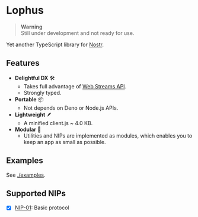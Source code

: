 # Lophus

> **Warning**\
> Still under development and not ready for use.

Yet another TypeScript library for [Nostr][nostr].

## Features

- **Delightful DX** 🛠️
  - Takes full advantage of [Web Streams API][streams-api].
  - Strongly typed.
- **Portable** 📦
  - Not depends on Deno or Node.js APIs.
- **Lightweight** 🪶
  - A minified client.js ~ 4.0 KB.
- **Modular** 🔌
  - Utilities and NIPs are implemented as modules, which enables you to keep an app as small as possible.

[nostr]: https://nostr.com
[streams-api]: https://developer.mozilla.org/en-US/docs/Web/API/Streams_API

## Examples

See [./examples](https://github.com/hasundue/lophus/tree/main/examples).

## Supported NIPs

- [x] [NIP-01](https://github.com/nostr-protocol/nips/blob/master/01.md): Basic
      protocol
